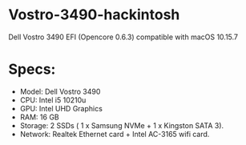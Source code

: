 # Vostro-3490-hackintosh
Dell Vostro 3490 EFI (Opencore 0.6.3) compatible with macOS 10.15.7

# Specs:

- Model: Dell Vostro 3490
- CPU: Intel i5 10210u
- GPU: Intel UHD Graphics
- RAM: 16 GB
- Storage: 2 SSDs ( 1 x Samsung NVMe + 1 x Kingston SATA 3).
- Network: Realtek Ethernet card + Intel AC-3165 wifi card.
